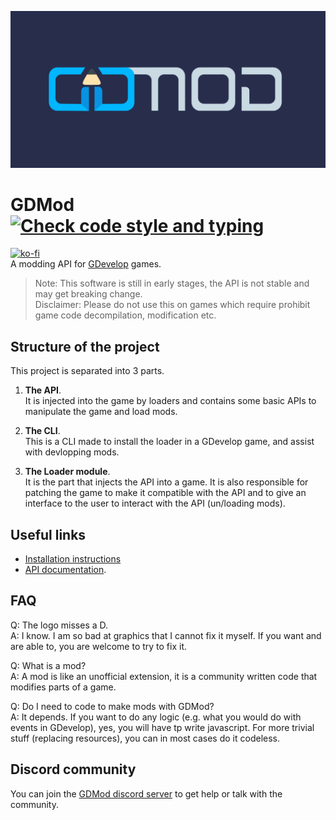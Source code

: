 ![GDMod logo](https://github.com/arthuro555/gdmod/raw/master/logo.png)
# GDMod [![Check code style and typing](https://github.com/arthuro555/gdmod/actions/workflows/code-style-and-typing.yml/badge.svg)](https://github.com/arthuro555/gdmod/actions/workflows/code-style-and-typing.yml)
[![ko-fi](https://www.ko-fi.com/img/githubbutton_sm.svg)](https://ko-fi.com/arthuro555)  
A modding API for [GDevelop](https://gdevelop-app.com/) games.  

> Note: This software is still in early stages, the API is not stable and may get breaking change.  
> Disclaimer: Please do not use this on games which require prohibit game code decompilation, modification etc. 

## Structure of the project
This project is separated into 3 parts.

1. **The API**.  
  It is injected into the game by loaders and contains some basic APIs to manipulate the game and load mods.
  
2. **The CLI**.  
  This is a CLI made to install the loader in a GDevelop game, and assist with devlopping mods.

3. **The Loader module**.  
  It is the part that injects the API into a game. It is also responsible for patching the game to make it compatible with the API and to give an interface to the user to interact with the API (un/loading mods).
  
## Useful links
- [Installation instructions](https://github.com/arthuro555/gdmod/wiki/Installation-Guide)  
- [API documentation](https://arthuro555.github.io/gdmod/).  
  
## FAQ

Q: The logo misses a D.  
A: I know. I am so bad at graphics that I cannot fix it myself. If you want and are able to, you are welcome to try to fix it.

Q: What is a mod?  
A: A mod is like an unofficial extension, it is a community written code that modifies parts of a game.

Q: Do I need to code to make mods with GDMod?  
A: It depends. If you want to do any logic (e.g. what you would do with events in GDevelop), yes, you will have tp write javascript. 
For more trivial stuff (replacing resources), you can in most cases do it codeless.

## Discord community
You can join the [GDMod discord server](https://discord.com/invite/TeBdMf3Sh9) to get help or talk with the community.
